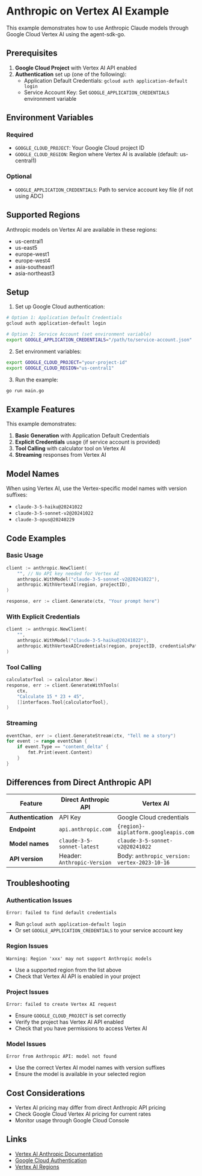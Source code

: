# Anthropic on Vertex AI Example

This example demonstrates how to use Anthropic Claude models through Google Cloud Vertex AI using the agent-sdk-go.

## Prerequisites

1. **Google Cloud Project** with Vertex AI API enabled
2. **Authentication** set up (one of the following):
   - Application Default Credentials: `gcloud auth application-default login`
   - Service Account Key: Set `GOOGLE_APPLICATION_CREDENTIALS` environment variable

## Environment Variables

### Required
- `GOOGLE_CLOUD_PROJECT`: Your Google Cloud project ID
- `GOOGLE_CLOUD_REGION`: Region where Vertex AI is available (default: us-central1)

### Optional
- `GOOGLE_APPLICATION_CREDENTIALS`: Path to service account key file (if not using ADC)

## Supported Regions

Anthropic models on Vertex AI are available in these regions:
- us-central1
- us-east5
- europe-west1
- europe-west4
- asia-southeast1
- asia-northeast3

## Setup

1. Set up Google Cloud authentication:
```bash
# Option 1: Application Default Credentials
gcloud auth application-default login

# Option 2: Service Account (set environment variable)
export GOOGLE_APPLICATION_CREDENTIALS="/path/to/service-account.json"
```

2. Set environment variables:
```bash
export GOOGLE_CLOUD_PROJECT="your-project-id"
export GOOGLE_CLOUD_REGION="us-central1"
```

3. Run the example:
```bash
go run main.go
```

## Example Features

This example demonstrates:

1. **Basic Generation** with Application Default Credentials
2. **Explicit Credentials** usage (if service account is provided)
3. **Tool Calling** with calculator tool on Vertex AI
4. **Streaming** responses from Vertex AI

## Model Names

When using Vertex AI, use the Vertex-specific model names with version suffixes:
- `claude-3-5-haiku@20241022`
- `claude-3-5-sonnet-v2@20241022`
- `claude-3-opus@20240229`

## Code Examples

### Basic Usage
```go
client := anthropic.NewClient(
    "", // No API key needed for Vertex AI
    anthropic.WithModel("claude-3-5-sonnet-v2@20241022"),
    anthropic.WithVertexAI(region, projectID),
)

response, err := client.Generate(ctx, "Your prompt here")
```

### With Explicit Credentials
```go
client := anthropic.NewClient(
    "",
    anthropic.WithModel("claude-3-5-haiku@20241022"),
    anthropic.WithVertexAICredentials(region, projectID, credentialsPath),
)
```

### Tool Calling
```go
calculatorTool := calculator.New()
response, err := client.GenerateWithTools(
    ctx,
    "Calculate 15 * 23 + 45",
    []interfaces.Tool{calculatorTool},
)
```

### Streaming
```go
eventChan, err := client.GenerateStream(ctx, "Tell me a story")
for event := range eventChan {
    if event.Type == "content_delta" {
        fmt.Print(event.Content)
    }
}
```

## Differences from Direct Anthropic API

| Feature | Direct Anthropic API | Vertex AI |
|---------|---------------------|-----------|
| **Authentication** | API Key | Google Cloud credentials |
| **Endpoint** | `api.anthropic.com` | `{region}-aiplatform.googleapis.com` |
| **Model names** | `claude-3-5-sonnet-latest` | `claude-3-5-sonnet-v2@20241022` |
| **API version** | Header: `Anthropic-Version` | Body: `anthropic_version: vertex-2023-10-16` |

## Troubleshooting

### Authentication Issues
```
Error: failed to find default credentials
```
- Run `gcloud auth application-default login`
- Or set `GOOGLE_APPLICATION_CREDENTIALS` to your service account key

### Region Issues
```
Warning: Region 'xxx' may not support Anthropic models
```
- Use a supported region from the list above
- Check that Vertex AI API is enabled in your project

### Project Issues
```
Error: failed to create Vertex AI request
```
- Ensure `GOOGLE_CLOUD_PROJECT` is set correctly
- Verify the project has Vertex AI API enabled
- Check that you have permissions to access Vertex AI

### Model Issues
```
Error from Anthropic API: model not found
```
- Use the correct Vertex AI model names with version suffixes
- Ensure the model is available in your selected region

## Cost Considerations

- Vertex AI pricing may differ from direct Anthropic API pricing
- Check Google Cloud Vertex AI pricing for current rates
- Monitor usage through Google Cloud Console

## Links

- [Vertex AI Anthropic Documentation](https://cloud.google.com/vertex-ai/generative-ai/docs/partner-models/use-claude)
- [Google Cloud Authentication](https://cloud.google.com/docs/authentication)
- [Vertex AI Regions](https://cloud.google.com/vertex-ai/docs/general/locations)